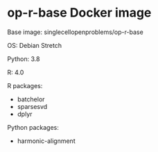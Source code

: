 # op-r-base Docker image

Base image: singlecellopenproblems/op-r-base

OS: Debian Stretch

Python: 3.8

R: 4.0

R packages:

* batchelor
* sparsesvd
* dplyr

Python packages:

* harmonic-alignment
